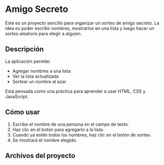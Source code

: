 # Amigo Secreto

Este es un proyecto sencillo para organizar un sorteo de amigo secreto. La idea es poder escribir nombres, mostrarlos en una lista y luego hacer un sorteo aleatorio para elegir a alguien.

## Descripción

La aplicación permite:

- Agregar nombres a una lista
- Ver la lista actualizada
- Sortear un nombre al azar

Está pensada como una práctica para aprender a usar HTML, CSS y JavaScript.

## Cómo usar

1. Escribe el nombre de una persona en el campo de texto.
2. Haz clic en el botón para agregarlo a la lista.
3. Cuando ya estén todos los nombres, haz clic en el botón de sorteo.
4. Se mostrará el nombre elegido.

## Archivos del proyecto

